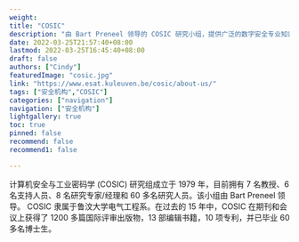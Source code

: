 ```yaml
---
weight: 
title: "COSIC"
description: "由 Bart Preneel 领导的 COSIC 研究小组，提供广泛的数字安全专业知识，并致力于创新的安全解决方案"
date: 2022-03-25T21:57:40+08:00
lastmod: 2022-03-25T16:45:40+08:00
draft: false
authors: ["Cindy"]
featuredImage: "cosic.jpg"
link: "https://www.esat.kuleuven.be/cosic/about-us/"
tags: ["安全机构","COSIC"]
categories: ["navigation"]
navigation: ["安全机构"]
lightgallery: true
toc: true
pinned: false
recommend: false
recommend1: false

---
```


计算机安全与工业密码学 (COSIC) 研究组成立于 1979 年，目前拥有 7 名教授、6 名支持人员、8 名研究专家/经理和 60 多名研究人员。该小组由 Bart Preneel 领导。
COSIC 隶属于鲁汶大学电气工程系。在过去的 15 年中，COSIC 在期刊和会议上获得了 1200 多篇国际评审出版物，13 部编辑书籍，10 项专利，并已毕业 60 多名博士生。